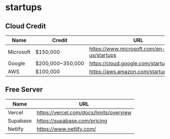 # startups

## Cloud Credit

| Name | Credit | URL
| --- | --- | --- | 
| Microsoft | $150,000 | https://www.microsoft.com/en-us/startups |
| Google | $200,000~350,000 | https://cloud.google.com/startup |
| AWS | $100,000 | https://aws.amazon.com/startups/credits |

## Free Server

| Name | URL |
| --- | --- |
| Vercel | https://vercel.com/docs/limits/overview |
| Supabase | https://supabase.com/pricing |
| Netlify | https://www.netlify.com/ |
